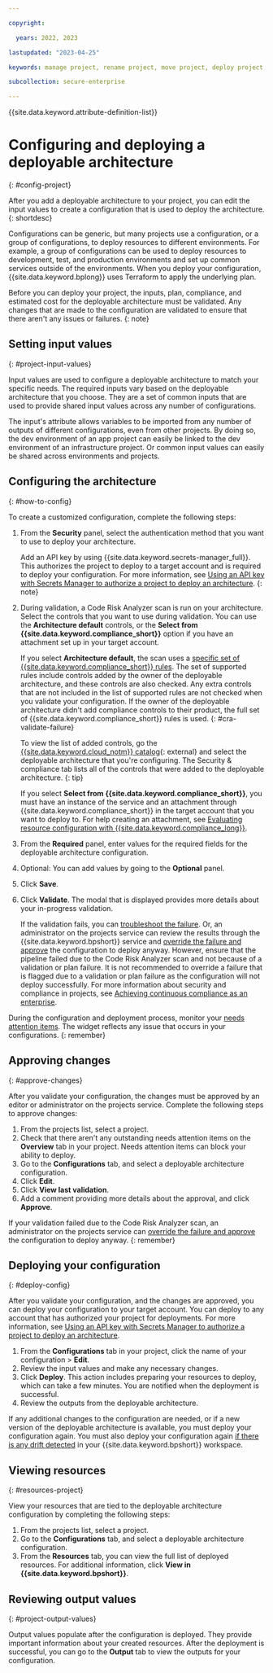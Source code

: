 ```yaml
---

copyright:

  years: 2022, 2023

lastupdated: "2023-04-25"

keywords: manage project, rename project, move project, deploy project, merge request, merge changes

subcollection: secure-enterprise

---
```


{{site.data.keyword.attribute-definition-list}}


# Configuring and deploying a deployable architecture
{: #config-project}

After you add a deployable architecture to your project, you can edit the input values to create a configuration that is used to deploy the architecture.
{: shortdesc}

Configurations can be generic, but many projects use a configuration, or a group of configurations, to deploy resources to different environments. For example, a group of configurations can be used to deploy resources to development, test, and production environments and set up common services outside of the environments. When you deploy your configuration, {{site.data.keyword.bplong}} uses Terraform to apply the underlying plan. 

Before you can deploy your project, the inputs, plan, compliance, and estimated cost for the deployable architecture must be validated. Any changes that are made to the configuration are validated to ensure that there aren't any issues or failures.
{: note}

## Setting input values
{: #project-input-values}

Input values are used to configure a deployable architecture to match your specific needs. The required inputs vary based on the deployable architecture that you choose. They are a set of common inputs that are used to provide shared input values across any number of configurations.

The input's attribute allows variables to be imported from any number of outputs of different configurations, even from other projects. By doing so, the dev environment of an app project can easily be linked to the dev environment of an infrastructure project. Or common input values can easily be shared across environments and projects.

## Configuring the architecture
{: #how-to-config}

To create a customized configuration, complete the following steps:

1. From the **Security** panel, select the authentication method that you want to use to deploy your architecture.

    Add an API key by using {{site.data.keyword.secrets-manager_full}}. This authorizes the project to deploy to a target account and is required to deploy your configuration. For more information, see [Using an API key with Secrets Manager to authorize a project to deploy an architecture](/docs/secure-enterprise?topic=secure-enterprise-authorize-project).
    {: note}

1. During validation, a Code Risk Analyzer scan is run on your architecture. Select the controls that you want to use during validation. You can use the **Architecture default** controls, or the **Select from {{site.data.keyword.compliance_short}}** option if you have an attachment set up in your target account.

    If you select **Architecture default**, the scan uses a [specific set of {{site.data.keyword.compliance_short}} rules](/docs/code-risk-analyzer-cli-plugin?topic=code-risk-analyzer-cli-plugin-cra-cli-plugin#terraform-scc-goals). The set of supported rules include controls added by the owner of the deployable architecture, and these controls are also checked. Any extra controls that are not included in the list of supported rules are not checked when you validate your configuration. If the owner of the deployable architecture didn't add compliance controls to their product, the full set of {{site.data.keyword.compliance_short}} rules is used. {: #cra-validate-failure}

    To view the list of added controls, go the [{{site.data.keyword.cloud_notm}} catalog](/catalog){: external} and select the deployable architecture that you're configuring. The Security & compliance tab lists all of the controls that were added to the deployable architecture.
    {: tip}

    If you select **Select from {{site.data.keyword.compliance_short}}**, you must have an instance of the service and an attachment through {{site.data.keyword.compliance_short}} in the target account that you want to deploy to. For help creating an attachment, see [Evaluating resource configuration with {{site.data.keyword.compliance_long}}](/docs/secure-enterprise?topic=secure-enterprise-security-compliance-scanning).

1. From the **Required** panel, enter values for the required fields for the deployable architecture configuration.
1. Optional: You can add values by going to the **Optional** panel.
1. Click **Save**.
1. Click **Validate**. The modal that is displayed provides more details about your in-progress validation.

   If the validation fails, you can [troubleshoot the failure](/docs/secure-enterprise?topic=secure-enterprise-ts-na-failures#na-checks-fail). Or, an administrator on the projects service can review the results through the {{site.data.keyword.bpshort}} service and [override the failure and approve](/docs/secure-enterprise?topic=secure-enterprise-approve-failed-validation) the configuration to deploy anyway. However, ensure that the pipeline failed due to the Code Risk Analyzer scan and not because of a validation or plan failure. It is not recommended to override a failure that is flagged due to a validation or plan failure as the configuration will not deploy successfully. For more information about security and compliance in projects, see [Achieving continuous compliance as an enterprise](/docs/secure-enterprise?topic=secure-enterprise-continuous-compliance).

During the configuration and deployment process, monitor your [needs attention items](/docs/secure-enterprise?topic=secure-enterprise-needs-attention-projects). The widget reflects any issue that occurs in your configurations.
{: remember}

## Approving changes
{: #approve-changes}

After you validate your configuration, the changes must be approved by an editor or administrator on the projects service. Complete the following steps to approve changes:

1. From the projects list, select a project.
1. Check that there aren't any outstanding needs attention items on the **Overview** tab in your project. Needs attention items can block your ability to deploy.
1. Go to the **Configurations** tab, and select a deployable architecture configuration.
1. Click **Edit**.
1. Click **View last validation**.
1. Add a comment providing more details about the approval, and click **Approve**.

If your validation failed due to the Code Risk Analyzer scan, an administrator on the projects service can [override the failure and approve](/docs/secure-enterprise?topic=secure-enterprise-approve-failed-validation) the configuration to deploy anyway.
{: remember}

## Deploying your configuration
{: #deploy-config}

After you validate your configuration, and the changes are approved, you can deploy your configuration to your target account. You can deploy to any account that has authorized your project for deployments. For more information, see [Using an API key with Secrets Manager to authorize a project to deploy an architecture](/docs/secure-enterprise?topic=secure-enterprise-authorize-project).

1. From the **Configurations** tab in your project, click the name of your configuration > **Edit**.
1. Review the input values and make any necessary changes.
1. Click **Deploy**. This action includes preparing your resources to deploy, which can take a few minutes. You are notified when the deployment is successful.
1. Review the outputs from the deployable architecture.

If any additional changes to the configuration are needed, or if a new version of the deployable architecture is available, you must deploy your configuration again. You must also deploy your configuration again [if there is any drift detected](/docs/schematics?topic=schematics-drift-note&interface=ui#drift-ui) in your {{site.data.keyword.bpshort}} workspace.

## Viewing resources
{: #resources-project}

View your resources that are tied to the deployable architecture configuration by completing the following steps:

1. From the projects list, select a project.
2. Go to the **Configurations** tab, and select a deployable architecture configuration.
4. From the **Resources** tab, you can view the full list of deployed resources. For additional information, click **View in {{site.data.keyword.bpshort}}**.

## Reviewing output values
{: #project-output-values}

Output values populate after the configuration is deployed. They provide important information about your created resources. After the deployment is successful, you can go to the **Output** tab to view the outputs for your configuration.
